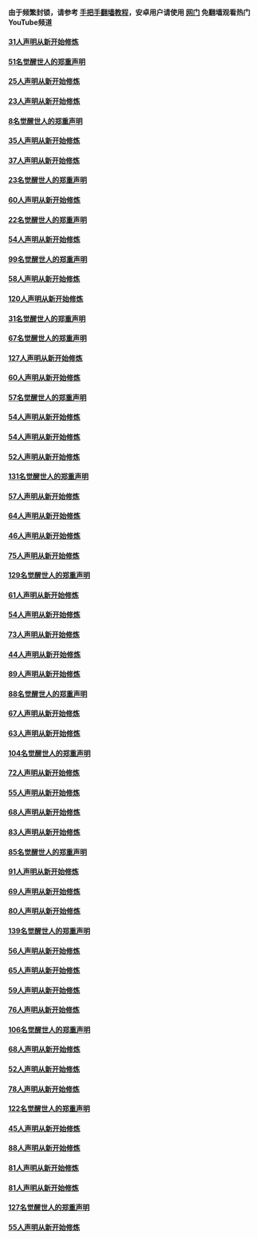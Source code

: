 #### 由于频繁封锁，请参考 [手把手翻墙教程](https://github.com/gfw-breaker/guides/wiki/)，安卓用户请使用 [网门](https://github.com/gfw-breaker/nogfw/blob/master/dl.md?t=02192100) 免翻墙观看热门YouTube频道 

#### [31人声明从新开始修炼](../pages/91/421081.md?t=02192100) 

#### [51名觉醒世人的郑重声明](../pages/91/421080.md?t=02192100) 

#### [25人声明从新开始修炼](../pages/91/421020.md?t=02192100) 

#### [23人声明从新开始修炼](../pages/91/420884.md?t=02192100) 

#### [8名觉醒世人的郑重声明](../pages/91/420883.md?t=02192100) 

#### [35人声明从新开始修炼](../pages/91/420809.md?t=02192100) 

#### [37人声明从新开始修炼](../pages/91/420766.md?t=02192100) 

#### [23名觉醒世人的郑重声明](../pages/91/420765.md?t=02192100) 

#### [60人声明从新开始修炼](../pages/91/420727.md?t=02192100) 

#### [22名觉醒世人的郑重声明](../pages/91/420726.md?t=02192100) 

#### [54人声明从新开始修炼](../pages/91/420529.md?t=02192100) 

#### [99名觉醒世人的郑重声明](../pages/91/420528.md?t=02192100) 

#### [58人声明从新开始修炼](../pages/91/420198.md?t=02192100) 

#### [120人声明从新开始修炼](../pages/91/420141.md?t=02192100) 

#### [31名觉醒世人的郑重声明](../pages/91/420197.md?t=02192100) 

#### [67名觉醒世人的郑重声明](../pages/91/420140.md?t=02192100) 

#### [127人声明从新开始修炼](../pages/91/420082.md?t=02192100) 

#### [60人声明从新开始修炼](../pages/91/420081.md?t=02192100) 

#### [57名觉醒世人的郑重声明](../pages/91/420080.md?t=02192100) 

#### [54人声明从新开始修炼](../pages/91/419533.md?t=02192100) 

#### [54人声明从新开始修炼](../pages/91/419532.md?t=02192100) 

#### [52人声明从新开始修炼](../pages/91/419531.md?t=02192100) 

#### [131名觉醒世人的郑重声明](../pages/91/419530.md?t=02192100) 

#### [57人声明从新开始修炼](../pages/91/419430.md?t=02192100) 

#### [64人声明从新开始修炼](../pages/91/419429.md?t=02192100) 

#### [46人声明从新开始修炼](../pages/91/419428.md?t=02192100) 

#### [75人声明从新开始修炼](../pages/91/419427.md?t=02192100) 

#### [129名觉醒世人的郑重声明](../pages/91/419426.md?t=02192100) 

#### [61人声明从新开始修炼](../pages/91/419198.md?t=02192100) 

#### [54人声明从新开始修炼](../pages/91/419197.md?t=02192100) 

#### [73人声明从新开始修炼](../pages/91/419196.md?t=02192100) 

#### [44人声明从新开始修炼](../pages/91/419075.md?t=02192100) 

#### [89人声明从新开始修炼](../pages/91/419074.md?t=02192100) 

#### [88名觉醒世人的郑重声明](../pages/91/419195.md?t=02192100) 

#### [67人声明从新开始修炼](../pages/91/419073.md?t=02192100) 

#### [63人声明从新开始修炼](../pages/91/419072.md?t=02192100) 

#### [104名觉醒世人的郑重声明](../pages/91/419071.md?t=02192100) 

#### [72人声明从新开始修炼](../pages/91/418902.md?t=02192100) 

#### [55人声明从新开始修炼](../pages/91/418901.md?t=02192100) 

#### [68人声明从新开始修炼](../pages/91/418900.md?t=02192100) 

#### [83人声明从新开始修炼](../pages/91/418757.md?t=02192100) 

#### [85名觉醒世人的郑重声明](../pages/91/418899.md?t=02192100) 

#### [91人声明从新开始修炼](../pages/91/418756.md?t=02192100) 

#### [69人声明从新开始修炼](../pages/91/418755.md?t=02192100) 

#### [80人声明从新开始修炼](../pages/91/418754.md?t=02192100) 

#### [139名觉醒世人的郑重声明](../pages/91/418753.md?t=02192100) 

#### [56人声明从新开始修炼](../pages/91/418594.md?t=02192100) 

#### [65人声明从新开始修炼](../pages/91/418593.md?t=02192100) 

#### [59人声明从新开始修炼](../pages/91/418592.md?t=02192100) 

#### [76人声明从新开始修炼](../pages/91/418431.md?t=02192100) 

#### [106名觉醒世人的郑重声明](../pages/91/418591.md?t=02192100) 

#### [68人声明从新开始修炼](../pages/91/418430.md?t=02192100) 

#### [52人声明从新开始修炼](../pages/91/418429.md?t=02192100) 

#### [78人声明从新开始修炼](../pages/91/418428.md?t=02192100) 

#### [122名觉醒世人的郑重声明](../pages/91/418427.md?t=02192100) 

#### [45人声明从新开始修炼](../pages/91/418248.md?t=02192100) 

#### [88人声明从新开始修炼](../pages/91/418247.md?t=02192100) 

#### [81人声明从新开始修炼](../pages/91/418246.md?t=02192100) 

#### [81人声明从新开始修炼](../pages/91/418139.md?t=02192100) 

#### [127名觉醒世人的郑重声明](../pages/91/418245.md?t=02192100) 

#### [55人声明从新开始修炼](../pages/91/418138.md?t=02192100) 

